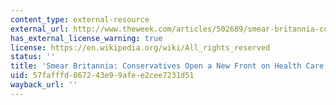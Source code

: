 ```yaml
---
content_type: external-resource
external_url: http://www.theweek.com/articles/502689/smear-britannia-conservatives-open-new-front-health-care
has_external_license_warning: true
license: https://en.wikipedia.org/wiki/All_rights_reserved
status: ''
title: 'Smear Britannia: Conservatives Open a New Front on Health Care'
uid: 57fafffd-8672-43e9-9afe-e2cee7231d51
wayback_url: ''
---
```

